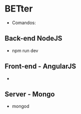 # BETter

* Comandos: 

## Back-end NodeJS

- npm run dev

## Front-end - AngularJS

- 

## Server - Mongo

- mongod
